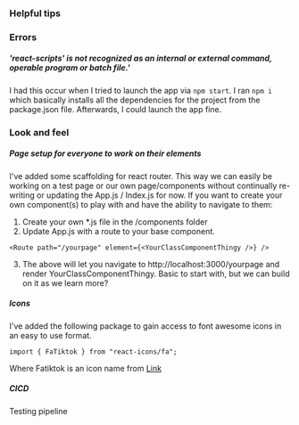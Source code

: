 ### Helpful tips
### Errors 

##### 'react-scripts' is not recognized as an internal or external command, operable program or batch file.'
I had this occur when I tried to launch the app via `npm start`. I ran `npm i` which basically installs all the dependencies for the project
from the package.json file. Afterwards, I could launch the app fine. 

### Look and feel

##### Page setup for everyone to work on their elements
I've added some scaffolding for react router. This way we can easily be working on a test page or
our own page/components without continually re-writing or updating the App.js / Index.js for now. If you want to create your own component(s) to play with and have the ability to navigate to them: 
1. Create your own *.js file in the /components folder
2. Update App.js with a route to your base component. 

```
<Route path="/yourpage" element={<YourClassComponentThingy />} />
```
3. The above will let you navigate to http://localhost:3000/yourpage and render YourClassComponentThingy. Basic to start with, but we can build on it as we learn more? 

##### Icons
I've added the following package to gain access to font awesome icons in 
an easy to use format. 
```
import { FaTiktok } from "react-icons/fa";
```
Where Fatiktok is an icon name from [Link](https://react-icons.github.io/react-icons/icons?name=fa)

##### CICD
Testing pipeline
